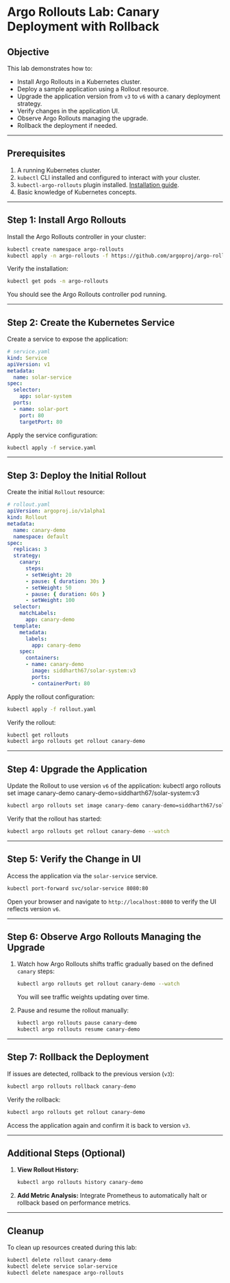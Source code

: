 # Argo Rollouts Lab: Canary Deployment with Rollback

## Objective
This lab demonstrates how to:
- Install Argo Rollouts in a Kubernetes cluster.
- Deploy a sample application using a Rollout resource.
- Upgrade the application version from `v3` to `v6` with a canary deployment strategy.
- Verify changes in the application UI.
- Observe Argo Rollouts managing the upgrade.
- Rollback the deployment if needed.

---

## Prerequisites
1. A running Kubernetes cluster.
2. `kubectl` CLI installed and configured to interact with your cluster.
3. `kubectl-argo-rollouts` plugin installed. [Installation guide](https://argo-rollouts.readthedocs.io/en/stable/installation/#kubectl-plugin-installation).
4. Basic knowledge of Kubernetes concepts.

---

## Step 1: Install Argo Rollouts
Install the Argo Rollouts controller in your cluster:

```bash
kubectl create namespace argo-rollouts
kubectl apply -n argo-rollouts -f https://github.com/argoproj/argo-rollouts/releases/latest/download/install.yaml
```

Verify the installation:

```bash
kubectl get pods -n argo-rollouts
```
You should see the Argo Rollouts controller pod running.

---

## Step 2: Create the Kubernetes Service
Create a service to expose the application:

```yaml
# service.yaml
kind: Service
apiVersion: v1
metadata:
  name: solar-service
spec:
  selector:
    app: solar-system
  ports:
  - name: solar-port
    port: 80
    targetPort: 80
```

Apply the service configuration:

```bash
kubectl apply -f service.yaml
```

---

## Step 3: Deploy the Initial Rollout
Create the initial `Rollout` resource:

```yaml
# rollout.yaml
apiVersion: argoproj.io/v1alpha1
kind: Rollout
metadata:
  name: canary-demo
  namespace: default
spec:
  replicas: 3
  strategy:
    canary:
      steps:
      - setWeight: 20
      - pause: { duration: 30s }
      - setWeight: 50
      - pause: { duration: 60s }
      - setWeight: 100
  selector:
    matchLabels:
      app: canary-demo
  template:
    metadata:
      labels:
        app: canary-demo
    spec:
      containers:
      - name: canary-demo
        image: siddharth67/solar-system:v3
        ports:
        - containerPort: 80
```

Apply the rollout configuration:

```bash
kubectl apply -f rollout.yaml
```

Verify the rollout:

```bash
kubectl get rollouts
kubectl argo rollouts get rollout canary-demo
```

---

## Step 4: Upgrade the Application
Update the Rollout to use version `v6` of the application:
kubectl argo rollouts set image canary-demo canary-demo=siddharth67/solar-system:v3
```bash
kubectl argo rollouts set image canary-demo canary-demo=siddharth67/solar-system:v3
```

Verify that the rollout has started:

```bash
kubectl argo rollouts get rollout canary-demo --watch
```

---

## Step 5: Verify the Change in UI
Access the application via the `solar-service` service.

```bash
kubectl port-forward svc/solar-service 8080:80
```

Open your browser and navigate to `http://localhost:8080` to verify the UI reflects version `v6`.

---

## Step 6: Observe Argo Rollouts Managing the Upgrade
1. Watch how Argo Rollouts shifts traffic gradually based on the defined `canary` steps:
   ```bash
   kubectl argo rollouts get rollout canary-demo --watch
   ```
   You will see traffic weights updating over time.

2. Pause and resume the rollout manually:
   ```bash
   kubectl argo rollouts pause canary-demo
   kubectl argo rollouts resume canary-demo
   ```

---

## Step 7: Rollback the Deployment
If issues are detected, rollback to the previous version (`v3`):

```bash
kubectl argo rollouts rollback canary-demo
```

Verify the rollback:

```bash
kubectl argo rollouts get rollout canary-demo
```
Access the application again and confirm it is back to version `v3`.

---

## Additional Steps (Optional)
1. **View Rollout History:**
   ```bash
   kubectl argo rollouts history canary-demo
   ```
2. **Add Metric Analysis:**
   Integrate Prometheus to automatically halt or rollback based on performance metrics.

---

## Cleanup
To clean up resources created during this lab:

```bash
kubectl delete rollout canary-demo
kubectl delete service solar-service
kubectl delete namespace argo-rollouts
```
